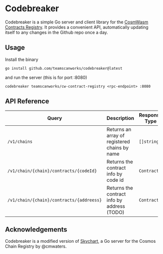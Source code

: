 # Codebreaker

Codebreaker is a simple Go server and client library for the [CosmWasm Contracts Registry](https://github.com/teamscanworks/cw-contracts-registry). It provides a convenient
API, automatically updating itself to any changes in the Github repo once a day.

## Usage

Install the binary

```cli
go install github.com/teamscanworks/codebreaker@latest
```

and run the server (this is for port :8080)

```cli
codebreaker teamscanworks/cw-contract-registry <rpc-endpoint> :8080
```

## API Reference


| Query                                    | Description                                   | Response Type |
|------------------------------------------|-----------------------------------------------|---------------|
| `/v1/chains`                             | Returns an array of registered chains by name | `[]string`    |
| `/v1/chain/{chain}/contracts/{codeId}`   | Returns the contract info by code id          | `Contract`    |
| `/v1/chain/{chain}/contracts/{addreess}` | Returns the contract info by address (TODO)   | `Contract`    |

## Acknowledgements

Codebreaker is a modified version of [Skychart](https://github.com/cmwaters/skychart), a Go server for the Cosmos Chain Registry by @cmwaters.
